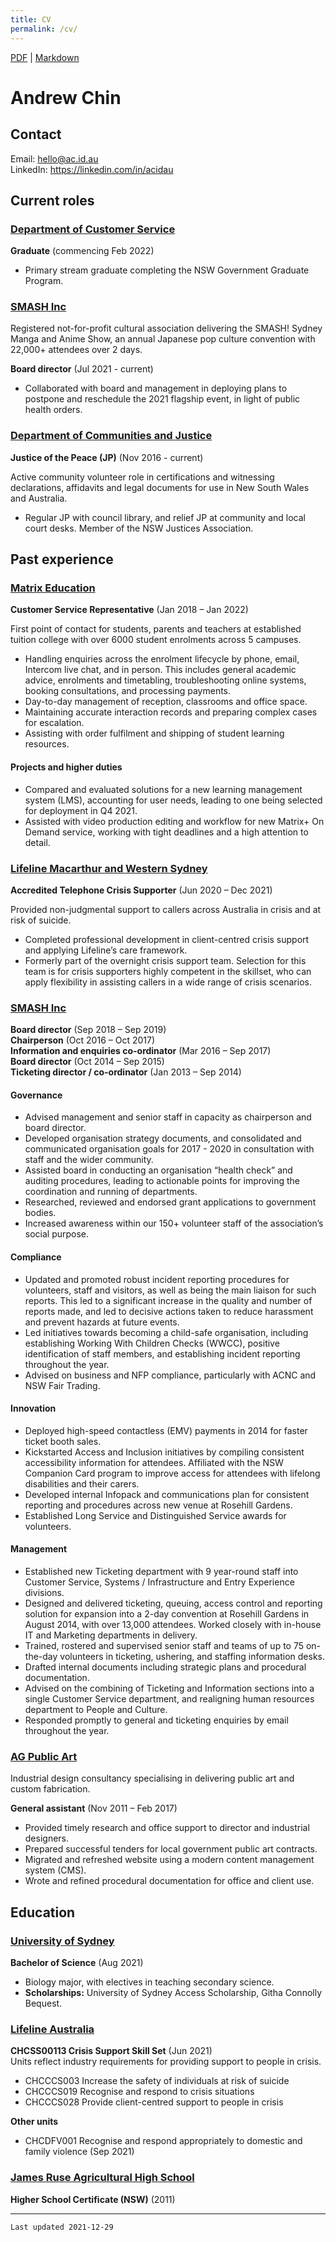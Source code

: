 ```yaml
---
title: CV
permalink: /cv/
---
```


 [PDF](/cv.pdf) | [Markdown](/cv.md.txt)

<h1 id="andrew-chin">Andrew Chin</h1><h2 id="contact">Contact</h2><p>Email: <a target="_blank" href="mailto:hello@ac.id.au">hello@ac.id.au</a><br>
LinkedIn: <a target="_blank" href="https://linkedin.com/in/acidau">https://linkedin.com/in/acidau</a></p><h2 id="current-roles">Current roles</h2><h3 id="department-of-customer-service"><a target="_blank" href="https://www.nsw.gov.au/customer-service">Department of Customer Service</a></h3><p><strong>Graduate</strong> (commencing Feb 2022)</p><ul><li>Primary stream graduate completing the NSW Government Graduate Program.</li></ul><h3 id="smash-inc"><a target="_blank" href="https://smash.org.au">SMASH Inc</a></h3><p>Registered not-for-profit cultural association delivering the SMASH! Sydney Manga and Anime Show, an annual Japanese pop culture convention with 22,000+ attendees over 2 days.</p><p><strong>Board director</strong> (Jul 2021 - current)</p><ul><li>Collaborated with board and management in deploying plans to postpone and reschedule the 2021 flagship event, in light of public health orders.</li></ul><h3 id="department-of-communities-and-justice"><a target="_blank" href="https://jp.nsw.gov.au">Department of Communities and Justice</a></h3><p><strong>Justice of the Peace (JP)</strong> (Nov 2016 - current)</p><p>Active community volunteer role in certifications and witnessing declarations, affidavits and legal documents for use in New South Wales and Australia.</p><ul><li>Regular JP with council library, and relief JP at community and local court desks. Member of the NSW Justices Association.</li></ul><h2 id="past-experience">Past experience</h2><h3 id="matrix-education"><a target="_blank" href="https://matrix.edu.au">Matrix Education</a></h3><p><strong>Customer Service Representative</strong> (Jan 2018 – Jan 2022)</p><p>First point of contact for students, parents and teachers at established tuition college with over 6000 student enrolments across 5 campuses.</p><ul><li>Handling enquiries across the enrolment lifecycle by phone, email, Intercom live chat, and in person. This includes general academic advice, enrolments and timetabling, troubleshooting online systems, booking consultations, and processing payments.</li><li>Day-to-day management of reception, classrooms and office space.</li><li>Maintaining accurate interaction records and preparing complex cases for escalation.</li><li>Assisting with order fulfilment and shipping of student learning resources.</li></ul><h4 id="projects-and-higher-duties">Projects and higher duties</h4><ul><li>Compared and evaluated solutions for a new learning management system (LMS), accounting for user needs, leading to one being selected for deployment in Q4 2021.</li><li>Assisted with video production editing and workflow for new Matrix+ On Demand service, working with tight deadlines and a high attention to detail.</li></ul><h3 id="lifeline-macarthur-and-western-sydney"><a target="_blank" href="https://www.lifelinemacarthur.org.au/">Lifeline Macarthur and Western Sydney</a></h3><p><strong>Accredited Telephone Crisis Supporter</strong> (Jun 2020 – Dec 2021)</p><p>Provided non-judgmental support to callers across Australia in crisis and at risk of suicide.</p><ul><li>Completed professional development in client-centred crisis support and applying Lifeline’s care framework.</li><li>Formerly part of the overnight crisis support team. Selection for this team is for crisis supporters highly competent in the skillset, who can apply flexibility in assisting callers in a wide range of crisis scenarios.</li></ul><h3 id="smash-inc-1"><a target="_blank" href="https://smash.org.au">SMASH Inc</a></h3><p><strong>Board director</strong> (Sep 2018 – Sep 2019)<br><strong>Chairperson</strong> (Oct 2016 – Oct 2017)<br><strong>Information and enquiries co-ordinator</strong> (Mar 2016 – Sep 2017)<br><strong>Board director</strong> (Oct 2014 – Sep 2015)<br><strong>Ticketing director / co-ordinator</strong> (Jan 2013 – Sep 2014)</p><h4 id="governance">Governance</h4><ul><li>Advised management and senior staff in capacity as chairperson and board director.</li><li>Developed organisation strategy documents, and consolidated and communicated organisation goals for 2017 - 2020 in consultation with staff and the wider community.</li><li>Assisted board in conducting an organisation “health check” and auditing procedures, leading to actionable points for improving the coordination and running of departments.</li><li>Researched, reviewed and endorsed grant applications to government bodies.</li><li>Increased awareness within our 150+ volunteer staff of the association’s social purpose.</li></ul><h4 id="compliance">Compliance</h4><ul><li>Updated and promoted robust incident reporting procedures for volunteers, staff and visitors, as well as being the main liaison for such reports. This led to a significant increase in the quality and number of reports made, and led to decisive actions taken to reduce harassment and prevent hazards at future events.</li><li>Led initiatives towards becoming a child-safe organisation, including establishing Working With Children Checks (WWCC), positive identification of staff members, and establishing incident reporting throughout the year.</li><li>Advised on business and NFP compliance, particularly with ACNC and NSW Fair Trading.</li></ul><h4 id="innovation">Innovation</h4><ul><li>Deployed high-speed contactless (EMV) payments in 2014 for faster ticket booth sales.</li><li>Kickstarted Access and Inclusion initiatives by compiling consistent accessibility information for attendees. Affiliated with the NSW Companion Card program to improve access for attendees with lifelong disabilities and their carers.</li><li>Developed internal Infopack and communications plan for consistent reporting and procedures across new venue at Rosehill Gardens.</li><li>Established Long Service and Distinguished Service awards for volunteers.</li></ul><h4 id="management">Management</h4><ul><li>Established new Ticketing department with 9 year-round staff into Customer Service, Systems / Infrastructure and Entry Experience divisions.</li><li>Designed and delivered ticketing, queuing, access control and reporting solution for expansion into a 2-day convention at Rosehill Gardens in August 2014, with over 13,000 attendees. Worked closely with in-house IT and Marketing departments in delivery.</li><li>Trained, rostered and supervised senior staff and teams of up to 75 on-the-day volunteers in ticketing, ushering, and staffing information desks.</li><li>Drafted internal documents including strategic plans and procedural documentation.</li><li>Advised on the combining of Ticketing and Information sections into a single Customer Service department, and realigning human resources department to People and Culture.</li><li>Responded promptly to general and ticketing enquiries by email throughout the year.</li></ul><h3 id="ag-public-art"><a target="_blank" href="https://agpublicart.com.au">AG Public Art</a></h3><p>Industrial design consultancy specialising in delivering public art and custom fabrication.</p><p><strong>General assistant</strong> (Nov 2011 – Feb 2017)</p><ul><li>Provided timely research and office support to director and industrial designers.</li><li>Prepared successful tenders for local government public art contracts.</li><li>Migrated and refreshed website using a modern content management system (CMS).</li><li>Wrote and refined procedural documentation for office and client use.</li></ul><h2 id="education">Education</h2><h3 id="university-of-sydney"><a target="_blank" href="https://sydney.edu.au">University of Sydney</a></h3><p><strong>Bachelor of Science</strong> (Aug 2021)</p><ul><li>Biology major, with electives in teaching secondary science.</li><li><strong>Scholarships:</strong> University of Sydney Access Scholarship, Githa Connolly Bequest.</li></ul><h3 id="lifeline-australia"><a target="_blank" href="https://lifeline.org.au">Lifeline Australia</a></h3><p><strong>CHCSS00113	Crisis Support Skill Set</strong> (Jun 2021)<br>
Units reflect industry requirements for providing support to people in crisis.</p><ul><li>CHCCCS003	Increase the safety of individuals at risk of suicide</li><li>CHCCCS019		Recognise and respond to crisis situations</li><li>CHCCCS028	Provide client-centred support to people in crisis</li></ul><p><strong>Other units</strong></p><ul><li>CHCDFV001	Recognise and respond appropriately to domestic and family violence (Sep 2021)</li></ul><h3 id="james-ruse-agricultural-high-school"><a target="_blank" href="https://jamesruse-h.schools.nsw.gov.au">James Ruse Agricultural High School</a></h3><p><strong>Higher School Certificate (NSW)</strong> (2011)</p><hr><p><code>Last updated 2021-12-29</code></p>